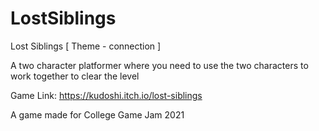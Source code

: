 # LostSiblings
Lost Siblings [ Theme - connection ] 

A two character platformer where you need to use the two characters to work together to clear the level

Game Link: 
https://kudoshi.itch.io/lost-siblings

A game made for College Game Jam 2021

